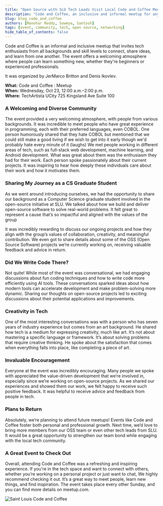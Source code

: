 ```yaml
---
title: "Open Source with SLU Tech Leads Visit Local Code and Coffee Meetup"
description: "Code and Coffee, an inclusive and informal meetup for anyone in the tech space open to people of all skill levels. It’s a great way to connect with people and learn something new."
Slug: blog_code_and_coffee
authors: [Manohar Reddy, Sowmya, Santosh]
tags: [event, community, tech, open source, networking]
hide_table_of_contents: false
---
```


Code and Coffee is an informal and inclusive meetup that invites tech enthusiasts from all backgrounds and skill levels to connect, share ideas, and learn from one another. The event offers a welcoming atmosphere where people can learn something new, whether they're beginners or experienced professionals.

It was organized by JerMarco Britton and Denis Ikovlev.

<!--truncate-->

**What:** Code and Coffee : Meetup  
**When:** Wednesday, Oct 23, 12:00 a.m.–2:00 p.m.  
**Where:** TechArtista UCity 725 Kingsland Ave Suite 100

### A Welcoming and Diverse Community

The event provided a very welcoming atmosphere, with people from various backgrounds. It was incredible to meet people who have great experience in programming, each with their preferred languages, even COBOL. One person humorously shared that they hate COBOL but mentioned that we could still make a good living if we wish to get into it early though we'd probably hate every minute of it (laughs)
We met people working in different areas of tech, such as full-stack web development, machine learning, and Android development. What was great about them was the enthusiasm they had for their work. Each person spoke passionately about their current projects. It was inspiring to hear how deeply these individuals care about their work and how it motivates them.

### Sharing My Journey as a CS Graduate Student

As we went around introducing ourselves, we had the opportunity to share our background as a Computer Science graduate student involved in the open-source initiative at SLU. We talked about how we build and deliver open-source software to solve real-world problems. It felt great to represent a cause that’s so impactful and aligned with the values of the group

It was incredibly rewarding to discuss our ongoing projects and how they align with the group’s values of collaboration, creativity, and meaningful contribution. We even got to share details about some of the OSS (Open Source Software) projects we’re currently working on, receiving valuable feedback and advice in return.

### Did We Write Code There?

Not quite! While most of the event was conversational, we had engaging discussions about fun coding techniques and how to write code more efficiently using AI tools. These conversations sparked ideas about how modern tools can accelerate development and make problem-solving more dynamic. Sharing our thoughts on open-source projects led to exciting discussions about their potential applications and improvements.

### Creativity in Tech

One of the most interesting conversations was with a person who has seven years of industry experience but comes from an art background. He shared how tech is a medium for expressing creativity, much like art. It’s not about mastering a specific language or framework. It’s about solving problems that require creative thinking. He spoke about the satisfaction that comes when everything falls into place, like completing a piece of art.

### Invaluable Encouragement

Everyone at the event was incredibly encouraging. Many people we spoke with appreciated the value-driven development that we’re involved in, especially since we’re working on open-source projects. As we shared our experiences and showed them our work, we felt happy to receive such positive feedback. It was helpful to receive advice and feedback from people in tech.

### Plans to Return

Absolutely, we’re planning to attend future meetups! Events like Code and Coffee foster both personal and professional growth. Next time, we’d love to bring more members from our OSS team or even other tech leads from SLU. It would be a great opportunity to strengthen our team bond while engaging with the local tech community.

### A Great Event to Check Out

Overall, attending Code and Coffee was a refreshing and inspiring experience. If you're in the tech space and want to connect with others, whether you’re working on a personal project or just want to chat, We highly recommend checking it out. It’s a great way to meet people, learn new things, and find inspiration. The event takes place every other Sunday, and you can find more details on meetup.com.

![Saint Louis Code and Coffee](./stlouis-code-and-coffee-event-20241208/code-and-coffee.png)
